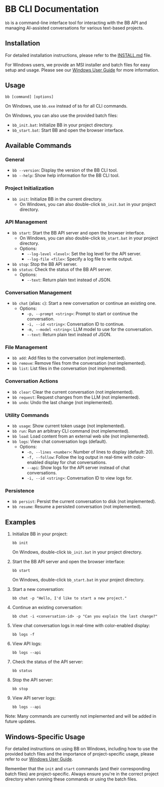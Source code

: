 # BB CLI Documentation

`bb` is a command-line interface tool for interacting with the BB API and managing AI-assisted conversations for various text-based projects.

## Installation

For detailed installation instructions, please refer to the [INSTALL.md](../INSTALL.md) file.

For Windows users, we provide an MSI installer and batch files for easy setup and usage. Please see our [Windows User Guide](WINDOWS_GUIDE.md) for more information.

## Usage

```
bb [command] [options]
```

On Windows, use `bb.exe` instead of `bb` for all CLI commands.

On Windows, you can also use the provided batch files:
- `bb_init.bat`: Initialize BB in your project directory.
- `bb_start.bat`: Start BB and open the browser interface.

## Available Commands

### General

- `bb --version`: Display the version of the BB CLI tool.
- `bb --help`: Show help information for the BB CLI tool.

### Project Initialization

- `bb init`: Initialize BB in the current directory.
  - On Windows, you can also double-click `bb_init.bat` in your project directory.

### API Management

- `bb start`: Start the BB API server and open the browser interface.
  - On Windows, you can also double-click `bb_start.bat` in your project directory.
  - Options:
    - `--log-level <level>`: Set the log level for the API server.
    - `--log-file <file>`: Specify a log file to write output.
- `bb stop`: Stop the BB API server.
- `bb status`: Check the status of the BB API server.
  - Options:
    - `--text`: Return plain text instead of JSON.

### Conversation Management

- `bb chat` (alias: `c`): Start a new conversation or continue an existing one.
  - Options:
    - `-p, --prompt <string>`: Prompt to start or continue the conversation.
    - `-i, --id <string>`: Conversation ID to continue.
    - `-m, --model <string>`: LLM model to use for the conversation.
    - `--text`: Return plain text instead of JSON.

### File Management

- `bb add`: Add files to the conversation (not implemented).
- `bb remove`: Remove files from the conversation (not implemented).
- `bb list`: List files in the conversation (not implemented).

### Conversation Actions

- `bb clear`: Clear the current conversation (not implemented).
- `bb request`: Request changes from the LLM (not implemented).
- `bb undo`: Undo the last change (not implemented).

### Utility Commands

- `bb usage`: Show current token usage (not implemented).
- `bb run`: Run an arbitrary CLI command (not implemented).
- `bb load`: Load content from an external web site (not implemented).
- `bb logs`: View chat conversation logs (default).
  - Options:
    - `-n, --lines <number>`: Number of lines to display (default: 20).
    - `-f, --follow`: Follow the log output in real-time with color-enabled display for chat conversations.
    - `--api`: Show logs for the API server instead of chat conversations.
    - `-i, --id <string>`: Conversation ID to view logs for.

### Persistence

- `bb persist`: Persist the current conversation to disk (not implemented).
- `bb resume`: Resume a persisted conversation (not implemented).

## Examples

1. Initialize BB in your project:
   ```
   bb init
   ```
   On Windows, double-click `bb_init.bat` in your project directory.

2. Start the BB API server and open the browser interface:
   ```
   bb start
   ```
   On Windows, double-click `bb_start.bat` in your project directory.

3. Start a new conversation:
   ```
   bb chat -p "Hello, I'd like to start a new project."
   ```

4. Continue an existing conversation:
   ```
   bb chat -i <conversation-id> -p "Can you explain the last change?"
   ```

5. View chat conversation logs in real-time with color-enabled display:
   ```
   bb logs -f
   ```

6. View API logs:
   ```
   bb logs --api
   ```

7. Check the status of the API server:
   ```
   bb status
   ```

8. Stop the API server:
   ```
   bb stop
   ```

9. View API server logs:
   ```
   bb logs --api
   ```

Note: Many commands are currently not implemented and will be added in future updates.

## Windows-Specific Usage

For detailed instructions on using BB on Windows, including how to use the provided batch files and the importance of project-specific usage, please refer to our [Windows User Guide](WINDOWS_GUIDE.md).

Remember that the `init` and `start` commands (and their corresponding batch files) are project-specific. Always ensure you're in the correct project directory when running these commands or using the batch files.
